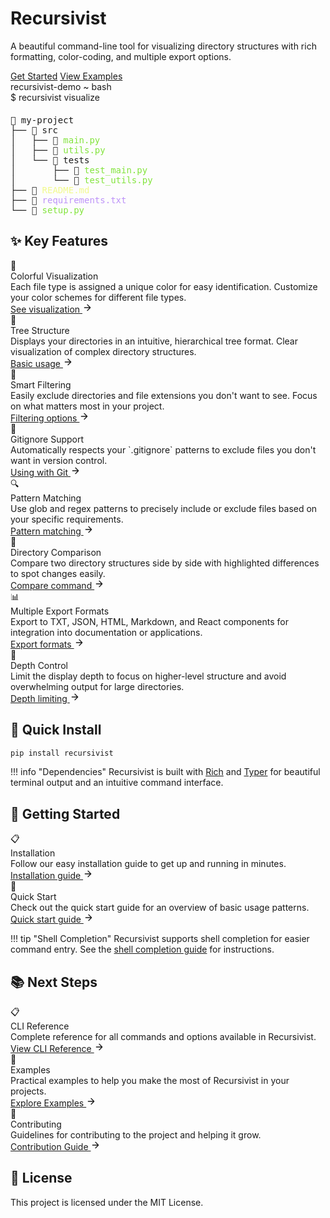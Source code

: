 # Recursivist

<div class="hero-section">
  <p class="hero-subtitle">A beautiful command-line tool for visualizing directory structures with rich formatting, color-coding, and multiple export options.</p>
  
  <div class="hero-buttons">
    <a href="getting-started/installation/" class="md-button md-button--primary">Get Started</a>
    <a href="examples/basic/" class="md-button md-button--secondary">View Examples</a>
  </div>
</div>

<div class="terminal-demo">
  <div class="terminal-header">
    <div class="terminal-buttons">
      <div class="terminal-button red"></div>
      <div class="terminal-button yellow"></div>
      <div class="terminal-button green"></div>
    </div>
    <div class="terminal-title">recursivist-demo ~ bash</div>
  </div>
  <div class="terminal-body">
    <div class="terminal-line">
      <span class="terminal-prompt">$</span>
      <span class="terminal-command">recursivist visualize</span>
    </div>
    <div style="height: 6px;"></div>
    <div class="terminal-output">
      <pre>📂 my-project
├── 📁 src
│   ├── 📄 <span style="color: #83e43d;">main.py</span>
│   ├── 📄 <span style="color: #83e43d;">utils.py</span>
│   └── 📁 tests
│       ├── 📄 <span style="color: #83e43d;">test_main.py</span>
│       └── 📄 <span style="color: #83e43d;">test_utils.py</span>
├── 📄 <span style="color: #f1fa8c;">README.md</span>
├── 📄 <span style="color: #bd93f9;">requirements.txt</span>
└── 📄 <span style="color: #83e43d;">setup.py</span></pre>
    </div>
  </div>
</div>

## ✨ Key Features

<div class="feature-grid">
  <div class="feature-card">
    <div class="feature-icon">🎨</div>
    <div class="feature-title">Colorful Visualization</div>
    <div class="feature-description">Each file type is assigned a unique color for easy identification. Customize your color schemes for different file types.</div>
    <a href="user-guide/visualization/" class="feature-link">See visualization <svg xmlns="http://www.w3.org/2000/svg" width="16" height="16" viewBox="0 0 24 24" fill="none" stroke="currentColor" stroke-width="2" stroke-linecap="round" stroke-linejoin="round"><path d="M5 12h14M12 5l7 7-7 7"/></svg></a>
  </div>
  
  <div class="feature-card">
    <div class="feature-icon">🌳</div>
    <div class="feature-title">Tree Structure</div>
    <div class="feature-description">Displays your directories in an intuitive, hierarchical tree format. Clear visualization of complex directory structures.</div>
    <a href="user-guide/basic-usage/" class="feature-link">Basic usage <svg xmlns="http://www.w3.org/2000/svg" width="16" height="16" viewBox="0 0 24 24" fill="none" stroke="currentColor" stroke-width="2" stroke-linecap="round" stroke-linejoin="round"><path d="M5 12h14M12 5l7 7-7 7"/></svg></a>
  </div>
  
  <div class="feature-card">
    <div class="feature-icon">📁</div>
    <div class="feature-title">Smart Filtering</div>
    <div class="feature-description">Easily exclude directories and file extensions you don't want to see. Focus on what matters most in your project.</div>
    <a href="user-guide/pattern-filtering/" class="feature-link">Filtering options <svg xmlns="http://www.w3.org/2000/svg" width="16" height="16" viewBox="0 0 24 24" fill="none" stroke="currentColor" stroke-width="2" stroke-linecap="round" stroke-linejoin="round"><path d="M5 12h14M12 5l7 7-7 7"/></svg></a>
  </div>
  
  <div class="feature-card">
    <div class="feature-icon">🧩</div>
    <div class="feature-title">Gitignore Support</div>
    <div class="feature-description">Automatically respects your `.gitignore` patterns to exclude files you don't want in version control.</div>
    <a href="examples/advanced/#using-with-git-repositories" class="feature-link">Using with Git <svg xmlns="http://www.w3.org/2000/svg" width="16" height="16" viewBox="0 0 24 24" fill="none" stroke="currentColor" stroke-width="2" stroke-linecap="round" stroke-linejoin="round"><path d="M5 12h14M12 5l7 7-7 7"/></svg></a>
  </div>
  
  <div class="feature-card">
    <div class="feature-icon">🔍</div>
    <div class="feature-title">Pattern Matching</div>
    <div class="feature-description">Use glob and regex patterns to precisely include or exclude files based on your specific requirements.</div>
    <a href="reference/pattern-matching/" class="feature-link">Pattern matching <svg xmlns="http://www.w3.org/2000/svg" width="16" height="16" viewBox="0 0 24 24" fill="none" stroke="currentColor" stroke-width="2" stroke-linecap="round" stroke-linejoin="round"><path d="M5 12h14M12 5l7 7-7 7"/></svg></a>
  </div>
  
  <div class="feature-card">
    <div class="feature-icon">🔄</div>
    <div class="feature-title">Directory Comparison</div>
    <div class="feature-description">Compare two directory structures side by side with highlighted differences to spot changes easily.</div>
    <a href="user-guide/compare/" class="feature-link">Compare command <svg xmlns="http://www.w3.org/2000/svg" width="16" height="16" viewBox="0 0 24 24" fill="none" stroke="currentColor" stroke-width="2" stroke-linecap="round" stroke-linejoin="round"><path d="M5 12h14M12 5l7 7-7 7"/></svg></a>
  </div>
  
  <div class="feature-card">
    <div class="feature-icon">📊</div>
    <div class="feature-title">Multiple Export Formats</div>
    <div class="feature-description">Export to TXT, JSON, HTML, Markdown, and React components for integration into documentation or applications.</div>
    <a href="reference/export-formats/" class="feature-link">Export formats <svg xmlns="http://www.w3.org/2000/svg" width="16" height="16" viewBox="0 0 24 24" fill="none" stroke="currentColor" stroke-width="2" stroke-linecap="round" stroke-linejoin="round"><path d="M5 12h14M12 5l7 7-7 7"/></svg></a>
  </div>
  
  <div class="feature-card">
    <div class="feature-icon">🔎</div>
    <div class="feature-title">Depth Control</div>
    <div class="feature-description">Limit the display depth to focus on higher-level structure and avoid overwhelming output for large directories.</div>
    <a href="examples/advanced/#limiting-directory-depth" class="feature-link">Depth limiting <svg xmlns="http://www.w3.org/2000/svg" width="16" height="16" viewBox="0 0 24 24" fill="none" stroke="currentColor" stroke-width="2" stroke-linecap="round" stroke-linejoin="round"><path d="M5 12h14M12 5l7 7-7 7"/></svg></a>
  </div>
</div>

## 🚀 Quick Install

```bash
pip install recursivist
```

!!! info "Dependencies"
Recursivist is built with [Rich](https://github.com/Textualize/rich) and [Typer](https://github.com/tiangolo/typer) for beautiful terminal output and an intuitive command interface.

## 🏁 Getting Started

<div class="feature-grid">
  <div class="feature-card">
    <div class="feature-icon">📋</div>
    <div class="feature-title">Installation</div>
    <div class="feature-description">Follow our easy installation guide to get up and running in minutes.</div>
    <a href="getting-started/installation/" class="feature-link">Installation guide <svg xmlns="http://www.w3.org/2000/svg" width="16" height="16" viewBox="0 0 24 24" fill="none" stroke="currentColor" stroke-width="2" stroke-linecap="round" stroke-linejoin="round"><path d="M5 12h14M12 5l7 7-7 7"/></svg></a>
  </div>
  
  <div class="feature-card">
    <div class="feature-icon">🚀</div>
    <div class="feature-title">Quick Start</div>
    <div class="feature-description">Check out the quick start guide for an overview of basic usage patterns.</div>
    <a href="getting-started/quick-start/" class="feature-link">Quick start guide <svg xmlns="http://www.w3.org/2000/svg" width="16" height="16" viewBox="0 0 24 24" fill="none" stroke="currentColor" stroke-width="2" stroke-linecap="round" stroke-linejoin="round"><path d="M5 12h14M12 5l7 7-7 7"/></svg></a>
  </div>
</div>

!!! tip "Shell Completion"
Recursivist supports shell completion for easier command entry. See the [shell completion guide](user-guide/shell-completion.md) for instructions.

## 📚 Next Steps

<div class="feature-grid">
  <div class="feature-card">
    <div class="feature-icon">📋</div>
    <div class="feature-title">CLI Reference</div>
    <div class="feature-description">Complete reference for all commands and options available in Recursivist.</div>
    <a href="reference/cli-reference/" class="feature-link">View CLI Reference <svg xmlns="http://www.w3.org/2000/svg" width="16" height="16" viewBox="0 0 24 24" fill="none" stroke="currentColor" stroke-width="2" stroke-linecap="round" stroke-linejoin="round"><path d="M5 12h14M12 5l7 7-7 7"/></svg></a>
  </div>
  
  <div class="feature-card">
    <div class="feature-icon">🔧</div>
    <div class="feature-title">Examples</div>
    <div class="feature-description">Practical examples to help you make the most of Recursivist in your projects.</div>
    <a href="examples/basic/" class="feature-link">Explore Examples <svg xmlns="http://www.w3.org/2000/svg" width="16" height="16" viewBox="0 0 24 24" fill="none" stroke="currentColor" stroke-width="2" stroke-linecap="round" stroke-linejoin="round"><path d="M5 12h14M12 5l7 7-7 7"/></svg></a>
  </div>
  
  <div class="feature-card">
    <div class="feature-icon">🔄</div>
    <div class="feature-title">Contributing</div>
    <div class="feature-description">Guidelines for contributing to the project and helping it grow.</div>
    <a href="contributing/" class="feature-link">Contribution Guide <svg xmlns="http://www.w3.org/2000/svg" width="16" height="16" viewBox="0 0 24 24" fill="none" stroke="currentColor" stroke-width="2" stroke-linecap="round" stroke-linejoin="round"><path d="M5 12h14M12 5l7 7-7 7"/></svg></a>
  </div>
</div>

## 📜 License

<div class="command-example">
  <div class="command-example-body">
    This project is licensed under the MIT License.
  </div>
</div>
